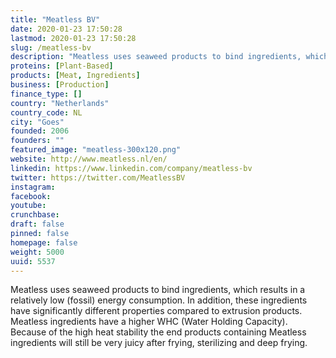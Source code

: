 ```yaml
---
title: "Meatless BV"
date: 2020-01-23 17:50:28
lastmod: 2020-01-23 17:50:28
slug: /meatless-bv
description: "Meatless uses seaweed products to bind ingredients, which results in a relatively low (fossil) energy consumption. In addition, these ingredients have significantly different properties compared to extrusion products. Meatless ingredients have a higher WHC (Water Holding Capacity). Because of the high heat stability the end products containing Meatless ingredients will still be very juicy after frying, sterilizing and deep frying."
proteins: [Plant-Based]
products: [Meat, Ingredients]
business: [Production]
finance_type: []
country: "Netherlands"
country_code: NL
city: "Goes"
founded: 2006
founders: ""
featured_image: "meatless-300x120.png"
website: http://www.meatless.nl/en/
linkedin: https://www.linkedin.com/company/meatless-bv
twitter: https://twitter.com/MeatlessBV
instagram: 
facebook: 
youtube: 
crunchbase: 
draft: false
pinned: false
homepage: false
weight: 5000
uuid: 5537
---
```

Meatless uses seaweed products to bind ingredients, which results in a relatively low (fossil) energy consumption. In addition, these ingredients have significantly different properties compared to extrusion products. Meatless ingredients have a higher WHC (Water Holding Capacity). Because of the high heat stability the end products containing Meatless ingredients will still be very juicy after frying, sterilizing and deep frying.
